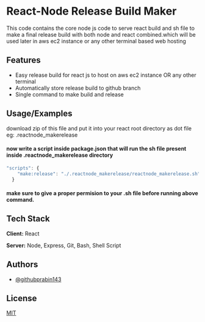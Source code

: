 
# React-Node Release Build Maker

This code contains the core node js code to serve react build and sh file to make a final release build with both node and react combined.which will be used later in aws ec2 instance or any other terminal based web hosting


## Features

- Easy release build for react js to host on aws ec2 instance OR any other terminal
- Automatically store release build to github branch
- Single command to make build and release

  
## Usage/Examples
download zip of this file and put it into your react root directory as dot file eg: .reactnode_makerelease
#### now write a script inside package.json that will run the sh file present inside .reactnode_makerelease directory

```javascript
"scripts": {
    "make:release": "./.reactnode_makerelease/reactnode_makerelease.sh",
  }
```
#### make sure to give a proper permision to your .sh file before running above command.
  
## Tech Stack

**Client:** React

**Server:** Node, Express, Git, Bash, Shell Script
## Authors

- [@githubprabin143](https://github.com/githubprabin143)

  
## License

[MIT](https://choosealicense.com/licenses/mit/)

  